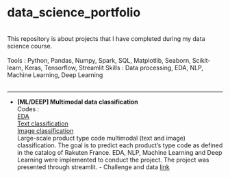 # data_science_portfolio

<br/>
This repository is about projects that I have completed during my data science course. <br/><br/>
Tools : Python, Pandas, Numpy, Spark, SQL, Matplotlib, Seaborn, Scikit-learn, Keras, Tensorflow, Streamlit
Skills : Data processing, EDA, NLP, Machine Learning, Deep Learning <br/>
<br/>

----------

- **[ML/DEEP] Multimodal data classification**<br/>
Codes : <br/>[EDA](https://github.com/haejiyun/data_science_portfolio/blob/main/1.%20Multimodal%20classification/1.%20EDA.ipynb)<br/>[Text classification](https://github.com/haejiyun/data_science_portfolio/blob/main/1.%20Multimodal%20classification/2.%20ML.ipynb)<br/>[Image classification](https://github.com/haejiyun/data_science_portfolio/blob/main/1.%20Multimodal%20classification/3.%20Deep.ipynb)<br/>
Large-scale product type code multimodal (text and image) classification. The goal is to predict each product’s type code as defined in the catalog of Rakuten France. EDA, NLP, Machine Learning and Deep Learning were implemented to conduct the project. The project was presented through streamlit. - Challenge and data [link](https://challengedata.ens.fr/challenges/35)
<br/>
